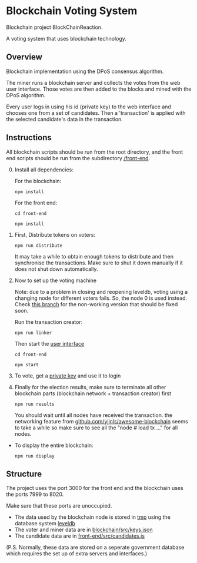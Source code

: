 
# Blockchain Voting System

Blockchain project BlockChainReaction.

A voting system that uses blockchain technology.

## Overview
Blockchain implementation using the DPoS consensus algorithm.

The miner runs a blockchain server and collects the votes from the web user interface. Those votes are then added to the blocks and mined with the DPoS algorithm.

Every user logs in using his id (private key) to the web interface and chooses one from a set of candidates. Then a 'transaction' is applied with the selected candidate's data in the transaction.


## Instructions

All blockchain scripts should be run from the root directory, and the front end scripts should be run from the subdirectory [/front-end](/front-end).

0. Install all dependencies:

	For the blockchain:

	`npm install`

	For the front end:

	`cd front-end`

	`npm install`


1. First, Distribute tokens on voters: 

    `npm run distribute`

	It may take a while to obtain enough tokens to distribute and then synchronise the transactions.
	Make sure to shut it down manually if it does not shut down automatically.

2. Now to set up the voting machine

	Note: due to a problem in closing and reopening leveldb, voting using a changing node for different voters fails. So, the node 0 is used instead. Check [this branch](https://github.com/ihabbou/blockchain/tree/linked) for the non-working version that should be fixed soon.
	
	Run the transaction creator:

    `npm run linker`

	Then start the [user interface](front-end/README.md)

	`cd front-end`

	`npm start`

3. To vote, get a [private key](blockchain/src/keys.json) and use it to login


4. Finally for the election results, make sure to terminate all other blockchain parts (blockchain network + transaction creator) first
	
	`npm run results`

	You should wait until all nodes have received the transaction. the networking feature from [github.com/yjjnls/awesome-blockchain](https://github.com/yjjnls/awesome-blockchain) seems to take a while so make sure to see all the "node # load tx ..." for all nodes.

* To display the entire blockchain:

	`npm run display`


## Structure
The project uses the port 3000 for the front end and the blockchain uses the ports 7999 to 8020.

Make sure that these ports are unoccupied.

* The data used by the blockchain node is stored in [tmp](tmp/) using the database system [leveldb](https://github.com/google/leveldb)
* The voter and miner data are in [blockchain/src/keys.json](blockchain/src/keys.json)
* The candidate data are in [front-end/src/candidates.js](front-end/src/candidates.js)

(P.S. Normally, these data are stored on a seperate government database which requires the set up of extra servers and interfaces.)

